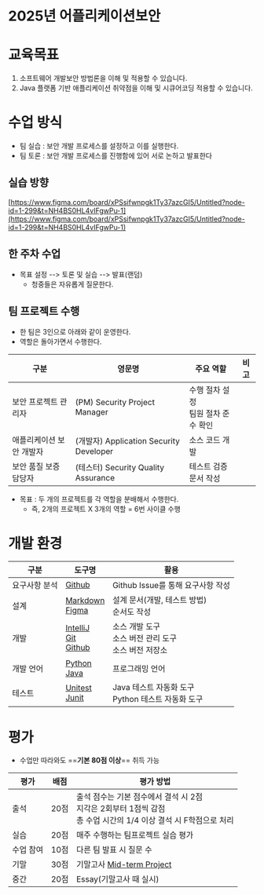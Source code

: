 # 2025년 어플리케이션보안


# 교육목표

1. 소프트웨어 개발보안 방법론을 이해 및 적용할 수 있습니다.
2. Java 플랫폼 기반 애플리케이션 취약점을 이해 및 시큐어코딩 적용할 수 있습니다.

# 수업 방식
- 팀 실습 : 보안 개발 프로세스를 설정하고 이를 실행한다.
- 팀 토론 : 보안 개발 프로세스를 진행함에 있어 서로 논하고 발표한다

## 실습  방향

[https://www.figma.com/board/xPSsifwnpgk1Ty37azcGI5/Untitled?node-id=1-299&t=NH4BS0HL4vIFgwPu-1](https://www.figma.com/board/xPSsifwnpgk1Ty37azcGI5/Untitled?node-id=1-299&t=NH4BS0HL4vIFgwPu-1)

## 한 주차 수업
- 목표 설정 --> 토론 및 실습 --> 발표(랜덤)
	- 청중들은 자유롭게 질문한다.

## 팀 프로젝트 수행

- 한 팀은 3인으로 아래와 같이 운영한다.
- 역할은 돌아가면서 수행한다.

| 구분            | 영문명                                  | 주요 역할                   | 비고  |
| ------------- | ------------------------------------ | ----------------------- | --- |
| 보안 프로젝트 관리자   | (PM) Security Project Manager        | 수행 절차 설정<br>팀원 절차 준수 확인 |     |
| 애플리케이션 보안 개발자 | (개발자) Application Security Developer | 소스 코드 개발                |     |
| 보안 품질 보증 담당자  | (테스터) Security Quality Assurance     | 테스트 검증<br>문서 작성         |     |
- 목표 : 두 개의 프로젝트를 각 역할을 분배해서 수행한다.
    - 즉, 2개의 프로젝트 X 3개의 역할 = 6번 사이클 수행

# 개발 환경

| 구분      | 도구명                                                                                | 활용                                   |
| ------- | ---------------------------------------------------------------------------------- | ------------------------------------ |
| 요구사항 분석 | [Github](utils/Github.md)                                                          | Github Issue를 통해 요구사항 작성             |
| 설계      | [Markdown](utils/Markdown.md)<br>[Figma](utils/Figma.md)                           | 설계 문서(개발, 테스트 방법)<br>순서도 작성          |
| 개발      | [IntelliJ](utils/IntelliJ.md)<br>[Git](utils/Git.md)<br>[Github](성과창출도구/Github.md) | 소스 개발 도구<br>소스 버전 관리 도구<br>소스 버전 저장소 |
| 개발 언어   | [Python](utils/Python.md)<br>[Java](utils/Java.md)                                 | 프로그래밍 언어                             |
| 테스트     | [Unitest](utils/Unitest.md)<br>[Junit](utils/Junit.md)                             | Java 테스트 자동화 도구<br>Python 테스트 자동화 도구 |


# 평가
- 수업만 따라와도 ==**기본 80점 이상**== 취득 가능

| 평가    | 배점  | 평가 방법                                                                      |
| ----- | --- | -------------------------------------------------------------------------- |
| 출석    | 20점 | 출석 점수는 기본 점수에서 결석 시 2점<br>지각은 2회부터 1점씩 감점<br>총 수업 시간의 1/4 이상 결석 시 F학점으로 처리 |
| 실습    | 20점 | 매주 수행하는 팀프로젝트 실습 평가                                                        |
| 수업 참여 | 10점 | 다른 팀 발표 시 질문 수                                                             |
| 기말    | 30점 | 기말고사 [Mid-term Project](notice/Mid-term%20Project.md)                                                |
| 중간    | 20점 | Essay(기말고사 때 실시)                                                           |

